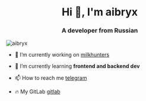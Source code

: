 <h1 align="center">Hi 👋, I'm aibryx</h1>
<h3 align="center">A developer from Russian</h3>

<p align="left"> <img src="https://komarev.com/ghpvc/?username=aibryx&label=Profile%20views&color=0e75b6&style=flat" alt="aibryx" /> </p>

- 🔭 I’m currently working on [milkhunters](https://github.com/milkhunters)

- 🌱 I’m currently learning **frontend and backend dev**

- 📫 How to reach me [telegram](https://t.me/aibryx)
- 🔥 My GitLab [gitlab](https://gitlab.com/aibryx)
